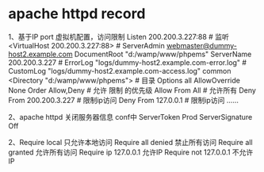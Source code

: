 # apache httpd record
1、基于IP port 虚拟机配置，访问限制
	Listen 200.200.3.227:88	# 监听
	<VirtualHost 200.200.3.227:88>
	    # ServerAdmin webmaster@dummy-host2.example.com
	    DocumentRoot "d:/wamp/www/phpems"
	    ServerName 200.200.3.227
	    # ErrorLog "logs/dummy-host2.example.com-error.log"
	    # CustomLog "logs/dummy-host2.example.com-access.log" common
	    <Directory "d:/wamp/www/phpems">	# 目录
			Options all
			AllowOverride None
			Order Allow,Deny	# 允许 限制 的优先级
			Allow From All  	# 允许所有
			Deny From 200.200.3.227	 # 限制ip访问
			Deny From 127.0.0.1		# 限制ip访问
			......
		</Directory>
	</VirtualHost>

2、apache httpd 关闭服务器信息
	conf中 ServerToken Prod 
		   ServerSignature Off

2、Require local 只允许本地访问
   Require all denied 禁止所有访问
   Require all granted 允许所有访问
   Require ip 127.0.0.1 允许IP
   Require not 127.0.0.1 不允许IP

 
		   